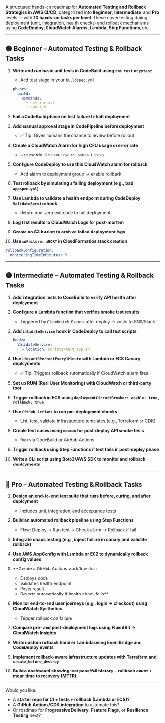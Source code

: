 A structured hands-on roadmap for **Automated Testing and Rollback Strategies in AWS CI/CD**, categorized into **Beginner**, **Intermediate**, and **Pro** levels — with **10 hands-on tasks per level**. These cover testing during deployment (unit, integration, health checks) and rollback mechanisms using **CodeDeploy, CloudWatch Alarms, Lambda, Step Functions**, etc.

---

## 🟢 **Beginner – Automated Testing & Rollback Tasks**

1. **Write and run basic unit tests in CodeBuild using `npm test` or `pytest`**
   - Add test stage in your `buildspec.yml`
   ```yaml
   phases:
     build:
       commands:
         - npm install
         - npm test
   ```

2. **Fail a CodeBuild phase on test failure to halt deployment**

3. **Add manual approval stage in CodePipeline before deployment**
   - ✅ Tip: Gives humans the chance to review before rollout

4. **Create a CloudWatch Alarm for high CPU usage or error rate**
   - Use metric like `5XXError` or `Lambda Errors`

5. **Configure CodeDeploy to use this CloudWatch alarm for rollback**
   - Add alarm to deployment group → enable rollback

6. **Test rollback by simulating a failing deployment (e.g., bad `appspec.yml`)**

7. **Use Lambda to validate a health endpoint during CodeDeploy `ValidateService` hook**
   - Return non-zero exit code to fail deployment

8. **Log test results to CloudWatch Logs for post-mortem**

9. **Create an S3 bucket to archive failed deployment logs**

10. **Use `onFailure: ABORT` in CloudFormation stack creation**
   ```yaml
   rollbackConfiguration:
     monitoringTimeInMinutes: 5
   ```

---

## 🟡 **Intermediate – Automated Testing & Rollback Tasks**

1. **Add integration tests to CodeBuild to verify API health after deployment**

2. **Configure a Lambda function that verifies smoke test results**
   - Triggered by `CloudWatch Events` after deploy → posts to SNS/Slack

3. **Add `ValidateService` hook in CodeDeploy to call test scripts**
   ```yaml
   hooks:
     ValidateService:
       - location: scripts/test_app.sh
   ```

4. **Use `Linear10PercentEvery1Minute` with Lambda or ECS Canary deployments**
   - ✅ Tip: Triggers rollback automatically if CloudWatch alarm fires

5. **Set up RUM (Real User Monitoring) with CloudWatch or third-party tool**

6. **Trigger rollback in ECS using `deploymentCircuitBreaker: enable: true, rollback: true`**

7. **Use `GitHub Actions` to run pre-deployment checks**
   - Lint, test, validate infrastructure templates (e.g., Terraform or CDK)

8. **Create test cases using `newman` for post-deploy API smoke tests**
   - Run via CodeBuild or GitHub Actions

9. **Trigger rollback using Step Functions if test fails in post-deploy phase**

10. **Write a CLI script using Boto3/AWS SDK to monitor and rollback deployments**

---

## 🔴 **Pro – Automated Testing & Rollback Tasks**

1. **Design an end-to-end test suite that runs before, during, and after deployment**
   - Includes unit, integration, and acceptance tests

2. **Build an automated rollback pipeline using Step Functions**
   - Flow: Deploy → Run test → Check alarm → Rollback if fail

3. **Integrate chaos testing (e.g., inject failure in canary and validate rollback)**

4. **Use AWS AppConfig with Lambda or EC2 to dynamically rollback config values**

5. **Create a GitHub Actions workflow that:
   - Deploys code
   - Validates health endpoint
   - Posts result
   - Reverts automatically if health check fails**

6. **Monitor end-to-end user journeys (e.g., login → checkout) using CloudWatch Synthetics**
   - Trigger rollback on failure

7. **Compare pre- and post-deployment logs using FluentBit → CloudWatch Insights**

8. **Write custom rollback handler Lambda using EventBridge and CodeDeploy events**

9. **Implement rollback-aware infrastructure updates with Terraform and `create_before_destroy`**

10. **Build a dashboard showing test pass/fail history + rollback count + mean time to recovery (MTTR)**

---

Would you like:
- A **starter repo for CI + tests + rollback (Lambda or ECS)?**
- A **GitHub Actions/CDK integration** to automate this?
- Or roadmap for **Progressive Delivery**, **Feature Flags**, or **Resilience Testing** next?

